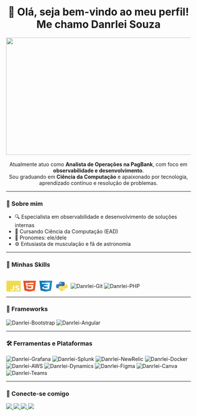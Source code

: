 <h1 align="center">
  👋 Olá, seja bem-vindo ao meu perfil! <br />
  Me chamo Danrlei Souza
</h1>

<div align="center">
  <img height="320em" width="840" src="https://mir-s3-cdn-cf.behance.net/project_modules/1400_opt_1/81bb4b165684019.640b6038d133e.gif"/>
</div>

<p align="center">
  Atualmente atuo como <strong>Analista de Operações na PagBank</strong>, com foco em <strong>observabilidade e desenvolvimento</strong>.<br />
  Sou graduando em <strong>Ciência da Computação</strong> e apaixonado por tecnologia, aprendizado contínuo e resolução de problemas.
</p>

---

### 👤 Sobre mim

- 🔍 Especialista em observabilidade e desenvolvimento de soluções internas  
- 📘 Cursando Ciência da Computação (EAD)  
- 💬 Pronomes: ele/dele  
- ⚙️ Entusiasta de musculação e fã de astronomia  

---

### 🚀 Minhas Skills

<div style="display: inline_block"><br>
  <img align="center" alt="Danrlei-Js" height="30" width="40" src="https://raw.githubusercontent.com/devicons/devicon/master/icons/javascript/javascript-plain.svg" />
  <img align="center" alt="Danrlei-HTML" height="30" width="40" src="https://raw.githubusercontent.com/devicons/devicon/master/icons/html5/html5-original.svg" />
  <img align="center" alt="Danrlei-CSS" height="30" width="40" src="https://raw.githubusercontent.com/devicons/devicon/master/icons/css3/css3-original.svg" />
  <img align="center" alt="Danrlei-Python" height="30" width="40" src="https://raw.githubusercontent.com/devicons/devicon/master/icons/python/python-original.svg" />
  <img align="center" alt="Danrlei-Git" height="30" width="40" src="https://git-scm.com/images/logos/downloads/Git-Icon-1788C.png" />
  <img align="center" alt="Danrlei-PHP" height="30" width="40" src="https://upload.wikimedia.org/wikipedia/commons/thumb/2/27/PHP-logo.svg/2560px-PHP-logo.svg.png" />
</div>

---

### 🧩 Frameworks

<div>
  <img align="center" alt="Danrlei-Bootstrap" height="30" width="40" src="https://upload.wikimedia.org/wikipedia/commons/thumb/b/b2/Bootstrap_logo.svg/1280px-Bootstrap_logo.svg.png" />
  <img align="center" alt="Danrlei-Angular" height="30" width="40" src="https://angular.io/assets/images/logos/angularjs/AngularJS-Shield.svg" />
</div>

---

### 🛠️ Ferramentas e Plataformas

<div>
  <img align="center" alt="Danrlei-Grafana" height="30" width="40" src="https://cdn.worldvectorlogo.com/logos/grafana.svg" />
  <img align="center" alt="Danrlei-Splunk" height="30" width="50" src="https://logos-world.net/wp-content/uploads/2022/11/Splunk-Emblem.png" />
  <img align="center" alt="Danrlei-NewRelic" height="30" width="40" src="https://newrelic.com/themes/custom/erno/assets/mediakit/new_relic_logo_vertical.png" />
  <img align="center" alt="Danrlei-Docker" height="30" width="40" src="https://logopng.com.br/logos/docker-27.png" />
  <img align="center" alt="Danrlei-AWS" height="30" width="40" src="https://5.imimg.com/data5/SELLER/Default/2021/8/NP/YN/DN/3775979/aws-logo.png" />
  <img align="center" alt="Danrlei-Dynamics" height="30" width="40" src="https://logolook.net/wp-content/uploads/2022/10/Dynamics-365-Emblem.png" />
  <img align="center" alt="Danrlei-Figma" height="30" width="40" src="https://pnghq.com/wp-content/uploads/figma-logo-png-free-unlimited-png-download-60875.png" />
  <img align="center" alt="Danrlei-Canva" height="30" width="40" src="https://logodownload.org/wp-content/uploads/2020/11/canva-logo.png" />
  <img align="center" alt="Danrlei-Teams" height="30" width="40" src="https://logodownload.org/wp-content/uploads/2021/08/microsoft-teams-logo-0.png" />
</div>

---

### 📲 Conecte-se comigo

<div>
  <a href="https://www.youtube.com/@souzadanrlei" target="_blank">
    <img src="https://img.shields.io/badge/YouTube-FF0000?style=for-the-badge&logo=youtube&logoColor=white" />
  </a>
  <a href="https://www.instagram.com/souzadanrlei/" target="_blank">
    <img src="https://img.shields.io/badge/-Instagram-%23E4405F?style=for-the-badge&logo=instagram&logoColor=white" />
  </a>
  <a href="mailto:danrleimentalista@gmail.com" target="_blank">
    <img src="https://img.shields.io/badge/-Gmail-%23333?style=for-the-badge&logo=gmail&logoColor=white" />
  </a>
  <a href="https://www.linkedin.com/in/danrlei-souza/" target="_blank">
    <img src="https://img.shields.io/badge/-LinkedIn-%230077B5?style=for-the-badge&logo=linkedin&logoColor=white" />
  </a>
</div>
